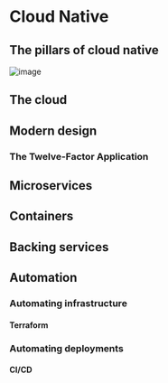 # Cloud Native

## The pillars of cloud native

![image](https://user-images.githubusercontent.com/1209204/188354012-b0ddebb9-7ef4-454d-bf77-f7cb08b626a8.png)

## The cloud

## Modern design

### The Twelve-Factor Application

## Microservices

## Containers

## Backing services

## Automation

### Automating infrastructure

#### Terraform

### Automating deployments

#### CI/CD

